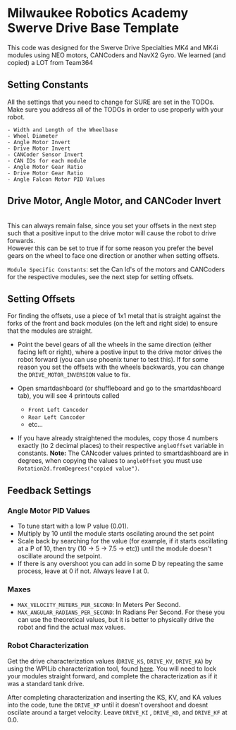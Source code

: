 # Milwaukee Robotics Academy Swerve Drive Base Template

This code was designed for the Swerve Drive Specialties MK4 and MK4i modules using NEO motors, CANCoders and NavX2 Gyro. We learned (and copied) a LOT from Team364 

## Setting Constants
All the settings that you need to change for SURE are set in the TODOs. Make sure you address all of the TODOs in order to use properly with your robot.

    - Width and Length of the Wheelbase
    - Wheel Diameter
    - Angle Motor Invert
    - Drive Motor Invert
    - CANCoder Sensor Invert
    - CAN IDs for each module
    - Angle Motor Gear Ratio
    - Drive Motor Gear Ratio
    - Angle Falcon Motor PID Values

## Drive Motor, Angle Motor, and CANCoder Invert
<br>This can always remain false, since you set your offsets in the next step such that a positive input to the drive motor will cause the robot to drive forwards.
<br>However this can be set to true if for some reason you prefer the bevel gears on the wheel to face one direction or another when setting offsets. 

```Module Specific Constants```: set the Can Id's of the motors and CANCoders for the respective modules, see the next step for setting offsets.

## Setting Offsets

For finding the offsets, use a piece of 1x1 metal that is straight against the forks of the front and back modules (on the left and right side) to ensure that the modules are straight. 

- Point the bevel gears of all the wheels in the same direction (either facing left or right), where a postive input to the drive motor drives the robot forward (you can use phoenix tuner to test this). If for some reason you set the offsets with the wheels backwards, you can change the ```DRIVE_MOTOR_INVERSION``` value to fix.

- Open smartdashboard (or shuffleboard and go to the smartdashboard tab), you will see 4 printouts called 
    - ```Front Left Cancoder```
    - ```Rear Left Cancoder```
    - etc... 

- If you have already straightened the modules, copy those 4 numbers exactly (to 2 decimal places) to their respective ```angleOffset``` variable in constants.
**Note:** The CANcoder values printed to smartdashboard are in degrees, when copying the values to ```angleOffset``` you must use ```Rotation2d.fromDegrees("copied value")```.

## Feedback Settings

### Angle Motor PID Values
- To tune start with a low P value (0.01).
- Multiply by 10 until the module starts oscilating around the set point
- Scale back by searching for the value (for example, if it starts oscillating at a P of 10, then try (10 -> 5 -> 7.5 -> etc)) until the module doesn't oscillate around the setpoint.
- If there is any overshoot you can add in some D by repeating the same process, leave at 0 if not. Always leave I at 0.

### Maxes
- ```MAX_VELOCITY_METERS_PER_SECOND```: In Meters Per Second. 
- ```MAX_ANGULAR_RADIANS_PER_SECOND```: In Radians Per Second. 
For these you can use the theoretical values, but it is better to physically drive the robot and find the actual max values.

### Robot Characterization
Get the drive characterization values (```DRIVE_KS```, ```DRIVE_KV```, ```DRIVE_KA```) by using the WPILib characterization tool, found [here](https://docs.wpilib.org/en/stable/docs/software/wpilib-tools/robot-characterization/introduction.html). You will need to lock your modules straight forward, and complete the characterization as if it was a standard tank drive.

After completing characterization and inserting the KS, KV, and KA values into the code, tune the ```DRIVE_KP``` until it doesn't overshoot and doesnt oscilate around a target velocity.
Leave ```DRIVE_KI``` , ```DRIVE_KD```, and ```DRIVE_KF``` at 0.0.
